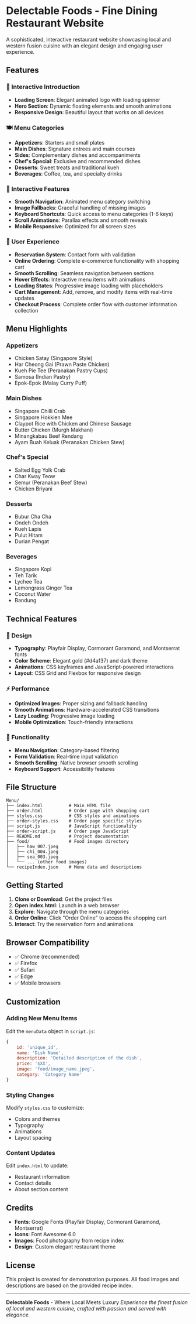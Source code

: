 # Delectable Foods - Fine Dining Restaurant Website

A sophisticated, interactive restaurant website showcasing local and western fusion cuisine with an elegant design and engaging user experience.

## Features

### 🎨 Interactive Introduction
- **Loading Screen**: Elegant animated logo with loading spinner
- **Hero Section**: Dynamic floating elements and smooth animations
- **Responsive Design**: Beautiful layout that works on all devices

### 🍽️ Menu Categories
- **Appetizers**: Starters and small plates
- **Main Dishes**: Signature entrees and main courses
- **Sides**: Complementary dishes and accompaniments
- **Chef's Special**: Exclusive and recommended dishes
- **Desserts**: Sweet treats and traditional kueh
- **Beverages**: Coffee, tea, and specialty drinks

### 🎯 Interactive Features
- **Smooth Navigation**: Animated menu category switching
- **Image Fallbacks**: Graceful handling of missing images
- **Keyboard Shortcuts**: Quick access to menu categories (1-6 keys)
- **Scroll Animations**: Parallax effects and smooth reveals
- **Mobile Responsive**: Optimized for all screen sizes

### 📱 User Experience
- **Reservation System**: Contact form with validation
- **Online Ordering**: Complete e-commerce functionality with shopping cart
- **Smooth Scrolling**: Seamless navigation between sections
- **Hover Effects**: Interactive menu items with animations
- **Loading States**: Progressive image loading with placeholders
- **Cart Management**: Add, remove, and modify items with real-time updates
- **Checkout Process**: Complete order flow with customer information collection

## Menu Highlights

### Appetizers
- Chicken Satay (Singapore Style)
- Har Cheong Gai (Prawn Paste Chicken)
- Kueh Pie Tee (Peranakan Pastry Cups)
- Samosa (Indian Pastry)
- Epok-Epok (Malay Curry Puff)

### Main Dishes
- Singapore Chilli Crab
- Singapore Hokkien Mee
- Claypot Rice with Chicken and Chinese Sausage
- Butter Chicken (Murgh Makhani)
- Minangkabau Beef Rendang
- Ayam Buah Keluak (Peranakan Chicken Stew)

### Chef's Special
- Salted Egg Yolk Crab
- Char Kway Teow
- Semur (Peranakan Beef Stew)
- Chicken Briyani

### Desserts
- Bubur Cha Cha
- Ondeh Ondeh
- Kueh Lapis
- Pulut Hitam
- Durian Pengat

### Beverages
- Singapore Kopi
- Teh Tarik
- Lychee Tea
- Lemongrass Ginger Tea
- Coconut Water
- Bandung

## Technical Features

### 🎨 Design
- **Typography**: Playfair Display, Cormorant Garamond, and Montserrat fonts
- **Color Scheme**: Elegant gold (#d4af37) and dark theme
- **Animations**: CSS keyframes and JavaScript-powered interactions
- **Layout**: CSS Grid and Flexbox for responsive design

### ⚡ Performance
- **Optimized Images**: Proper sizing and fallback handling
- **Smooth Animations**: Hardware-accelerated CSS transitions
- **Lazy Loading**: Progressive image loading
- **Mobile Optimization**: Touch-friendly interactions

### 🔧 Functionality
- **Menu Navigation**: Category-based filtering
- **Form Validation**: Real-time input validation
- **Smooth Scrolling**: Native browser smooth scrolling
- **Keyboard Support**: Accessibility features

## File Structure

```
Menu/
├── index.html          # Main HTML file
├── order.html          # Order page with shopping cart
├── styles.css          # CSS styles and animations
├── order-styles.css    # Order page specific styles
├── script.js           # JavaScript functionality
├── order-script.js     # Order page JavaScript
├── README.md           # Project documentation
├── food/               # Food images directory
│   ├── haw_007.jpeg
│   ├── chi_004.jpeg
│   ├── sea_003.jpeg
│   └── ... (other food images)
└── recipeIndex.json    # Menu data and descriptions
```

## Getting Started

1. **Clone or Download**: Get the project files
2. **Open index.html**: Launch in a web browser
3. **Explore**: Navigate through the menu categories
4. **Order Online**: Click "Order Online" to access the shopping cart
5. **Interact**: Try the reservation form and animations

## Browser Compatibility

- ✅ Chrome (recommended)
- ✅ Firefox
- ✅ Safari
- ✅ Edge
- ✅ Mobile browsers

## Customization

### Adding New Menu Items
Edit the `menuData` object in `script.js`:

```javascript
{
    id: 'unique_id',
    name: 'Dish Name',
    description: 'Detailed description of the dish',
    price: '$XX',
    image: 'food/image_name.jpeg',
    category: 'Category Name'
}
```

### Styling Changes
Modify `styles.css` to customize:
- Colors and themes
- Typography
- Animations
- Layout spacing

### Content Updates
Edit `index.html` to update:
- Restaurant information
- Contact details
- About section content

## Credits

- **Fonts**: Google Fonts (Playfair Display, Cormorant Garamond, Montserrat)
- **Icons**: Font Awesome 6.0
- **Images**: Food photography from recipe index
- **Design**: Custom elegant restaurant theme

## License

This project is created for demonstration purposes. All food images and descriptions are based on the provided recipe index.

---

**Delectable Foods** - Where Local Meets Luxury
*Experience the finest fusion of local and western cuisine, crafted with passion and served with elegance.*
